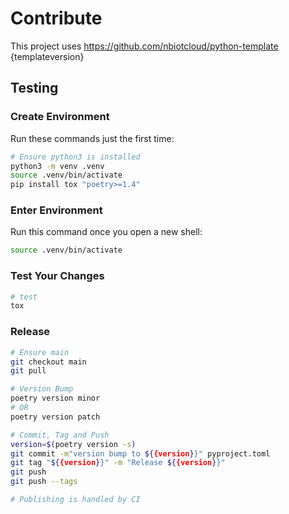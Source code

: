 # Contribute

This project uses https://github.com/nbiotcloud/python-template {templateversion}

## Testing

### Create Environment

Run these commands just the first time:

```bash
# Ensure python3 is installed
python3 -m venv .venv
source .venv/bin/activate
pip install tox "poetry>=1.4"
```

### Enter Environment

Run this command once you open a new shell:

```bash
source .venv/bin/activate
```

### Test Your Changes

```bash
# test
tox
```

### Release

```bash
# Ensure main
git checkout main
git pull

# Version Bump
poetry version minor
# OR
poetry version patch

# Commit, Tag and Push
version=$(poetry version -s)
git commit -m"version bump to ${{version}}" pyproject.toml
git tag "${{version}}" -m "Release ${{version}}"
git push
git push --tags

# Publishing is handled by CI
```
